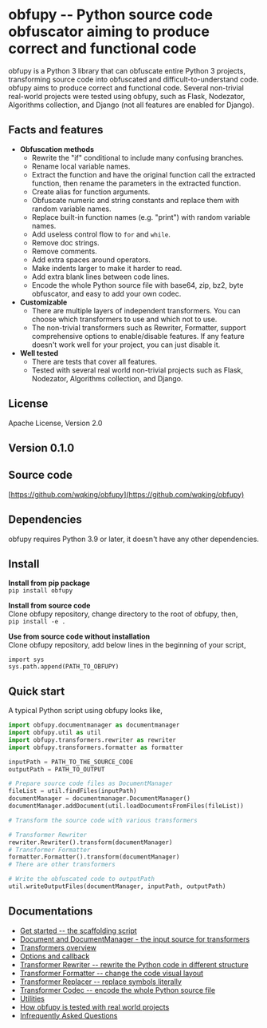 # obfupy -- Python source code obfuscator aiming to produce correct and functional code

obfupy is a Python 3 library that can obfuscate entire Python 3 projects, transforming source code into obfuscated and difficult-to-understand code.
obfupy aims to produce correct and functional code. Several non-trivial real-world projects were tested using obfupy,
such as Flask, Nodezator, Algorithms collection, and Django (not all features are enabled for Django).

## Facts and features

- **Obfuscation methods**
  - Rewrite the "if" conditional to include many confusing branches.
  - Rename local variable names.
  - Extract the function and have the original function call the extracted function, then rename the parameters in the extracted function.
  - Create alias for function arguments.
  - Obfuscate numeric and string constants and replace them with random variable names.
  - Replace built-in function names (e.g. "print") with random variable names.
  - Add useless control flow to `for` and `while`.
  - Remove doc strings.
  - Remove comments.
  - Add extra spaces around operators.
  - Make indents larger to make it harder to read.
  - Add extra blank lines between code lines.
  - Encode the whole Python source file with base64, zip, bz2, byte obfuscator, and easy to add your own codec.
- **Customizable**
  - There are multiple layers of independent transformers. You can choose which transformers to use and which not to use.
  - The non-trivial transformers such as Rewriter, Formatter, support comprehensive options to enable/disable features. If any feature doesn't work well for your project, you can just disable it.
- **Well tested**
  - There are tests that cover all features.
  - Tested with several real world non-trivial projects such as Flask, Nodezator, Algorithms collection, and Django.

## License

Apache License, Version 2.0  

## Version 0.1.0

## Source code

[https://github.com/wqking/obfupy](https://github.com/wqking/obfupy)

## Dependencies

obfupy requires Python 3.9 or later, it doesn't have any other dependencies.

## Install

**Install from pip package**  
`pip install obfupy`

**Install from source code**  
Clone obfupy repository, change directory to the root of obfupy, then,  
`pip install -e .`

**Use from source code without installation**  
Clone obfupy repository, add below lines in the beginning of your script,  
```
import sys
sys.path.append(PATH_TO_OBFUPY)
```

## Quick start

A typical Python script using obfupy looks like,   

```python
import obfupy.documentmanager as documentmanager
import obfupy.util as util
import obfupy.transformers.rewriter as rewriter
import obfupy.transformers.formatter as formatter

inputPath = PATH_TO_THE_SOURCE_CODE
outputPath = PATH_TO_OUTPUT

# Prepare source code files as DocumentManager
fileList = util.findFiles(inputPath)
documentManager = documentmanager.DocumentManager()
documentManager.addDocument(util.loadDocumentsFromFiles(fileList))

# Transform the source code with various transformers

# Transformer Rewriter
rewriter.Rewriter().transform(documentManager)
# Transformer Formatter
formatter.Formatter().transform(documentManager)
# There are other transformers

# Write the obfuscated code to outputPath
util.writeOutputFiles(documentManager, inputPath, outputPath)
```

## Documentations

* [Get started -- the scaffolding script](doc/scaffolding.md)
* [Document and DocumentManager - the input source for transformers](doc/documentmanager.md)
* [Transformers overview](doc/transformer_overview.md)
* [Options and callback](doc/options_and_callback.md)
* [Transformer Rewriter -- rewrite the Python code in different structure](doc/transformer_rewriter.md)
* [Transformer Formatter -- change the code visual layout](doc/transformer_formatter.md)
* [Transformer Replacer -- replace symbols literally](doc/transformer_replacer.md)
* [Transformer Codec -- encode the whole Python source file](doc/transformer_codec.md)
* [Utilities](doc/util.md)
* [How obfupy is tested with real world projects](doc/real_world_projects.md)
* [Infrequently Asked Questions](doc/faq.md)
